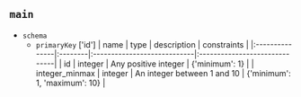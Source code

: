 ## `main`
  - `schema`
      - `primaryKey` ['id']
  | name           | type    | description                 | constraints                   |
|:---------------|:--------|:----------------------------|:------------------------------|
| id             | integer | Any positive integer        | {'minimum': 1}                |
| integer_minmax | integer | An integer between 1 and 10 | {'minimum': 1, 'maximum': 10} |